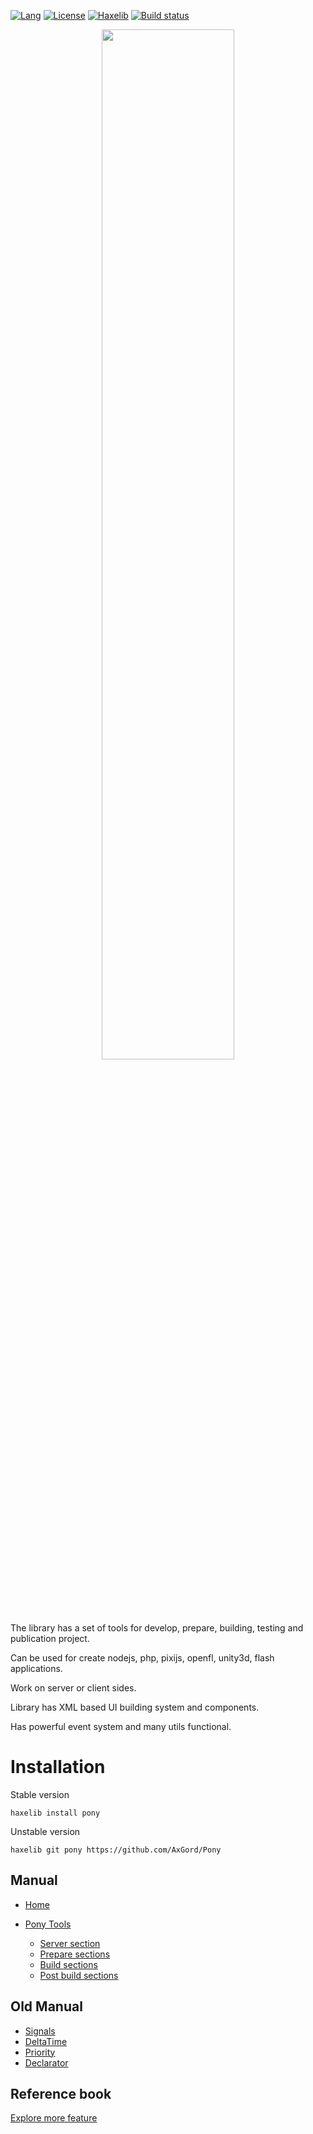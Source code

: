 [![Lang](https://img.shields.io/badge/language-haxe-orange.svg)](http://haxe.org)
[![License](https://img.shields.io/badge/license-BSD-blue.svg)](LICENSE.txt)
[![Haxelib](https://img.shields.io/badge/haxelib-0.4.5-blue.svg)](http://lib.haxe.org/p/pony)
[![Build status](https://ci.appveyor.com/api/projects/status/83l5njueb4k0ns60?svg=true)](https://ci.appveyor.com/project/AxGord/pony)

<p align="center"><img width="65%" src="http://qlex.ru/pony_logo_hor.svg?v=1"/></p>


The library has a set of tools for develop, prepare, building, testing and publication project.

Can be used for create nodejs, php, pixijs, openfl, unity3d, flash applications.

Work on server or client sides.

Library has XML based UI building system and components.

Has powerful event system and many utils functional.

Installation
============
Stable version

    haxelib install pony

Unstable version

    haxelib git pony https://github.com/AxGord/Pony

Manual
------
* [Home](/AxGord/Pony/wiki)

* [Pony Tools](/AxGord/Pony/wiki/Pony-Tools)
    * [Server section](/AxGord/Pony/wiki/Server-section)
    * [Prepare sections](/AxGord/Pony/wiki/Prepare-sections)
    * [Build sections](/AxGord/Pony/wiki/Build-sections)
    * [Post build sections](/AxGord/Pony/wiki/Post-build-sections)
    

Old Manual
------
- <a href="http://axgord.github.io/Pony/#signals">Signals</a>
- <a href="http://axgord.github.io/Pony/#deltatime">DeltaTime</a>
- <a href="http://axgord.github.io/Pony/#priority">Priority</a>
- <a href="http://axgord.github.io/Pony/#declarator">Declarator</a>

Reference book
--------------
[Explore more feature](http://axgord.github.io/Pony/docs)
